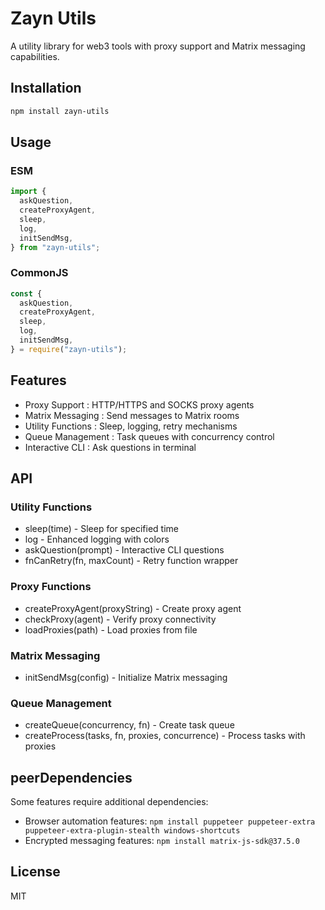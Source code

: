 # Zayn Utils

A utility library for web3 tools with proxy support and Matrix messaging capabilities.

## Installation

```bash
npm install zayn-utils

```

## Usage

### ESM

```javascript
import {
  askQuestion,
  createProxyAgent,
  sleep,
  log,
  initSendMsg,
} from "zayn-utils";
```

### CommonJS

```javascript
const {
  askQuestion,
  createProxyAgent,
  sleep,
  log,
  initSendMsg,
} = require("zayn-utils");
```

## Features

- Proxy Support : HTTP/HTTPS and SOCKS proxy agents
- Matrix Messaging : Send messages to Matrix rooms
- Utility Functions : Sleep, logging, retry mechanisms
- Queue Management : Task queues with concurrency control
- Interactive CLI : Ask questions in terminal

## API

### Utility Functions

- sleep(time) - Sleep for specified time
- log - Enhanced logging with colors
- askQuestion(prompt) - Interactive CLI questions
- fnCanRetry(fn, maxCount) - Retry function wrapper

### Proxy Functions

- createProxyAgent(proxyString) - Create proxy agent
- checkProxy(agent) - Verify proxy connectivity
- loadProxies(path) - Load proxies from file

### Matrix Messaging

- initSendMsg(config) - Initialize Matrix messaging

### Queue Management

- createQueue(concurrency, fn) - Create task queue
- createProcess(tasks, fn, proxies, concurrence) - Process tasks with proxies

## peerDependencies

Some features require additional dependencies:

- Browser automation features: `npm install puppeteer puppeteer-extra puppeteer-extra-plugin-stealth windows-shortcuts`
- Encrypted messaging features: `npm install matrix-js-sdk@37.5.0`

## License

MIT
